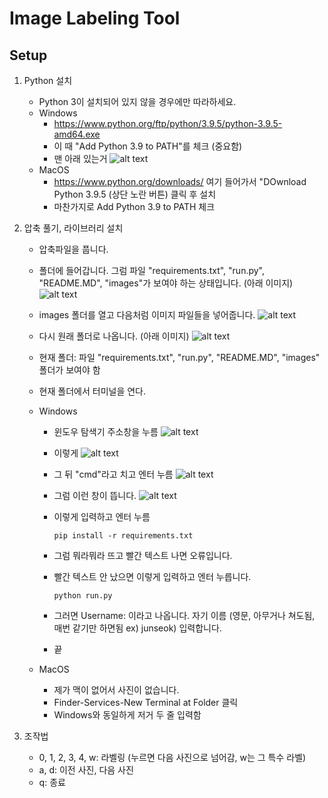 # Image Labeling Tool

## Setup

1.  Python 설치

    - Python 3이 설치되어 있지 않을 경우에만 따라하세요.
    - Windows
      - https://www.python.org/ftp/python/3.9.5/python-3.9.5-amd64.exe
      - 이 때 "Add Python 3.9 to PATH"를 체크 (중요함)
      - 맨 아래 있는거
        ![alt text](https://i.imgur.com/1Ro9wDK.png)
    - MacOS
      - https://www.python.org/downloads/ 여기 들어가서 "DOwnload Python 3.9.5 (상단 노란 버튼) 클릭 후 설치
      - 마찬가지로 Add Python 3.9 to PATH 체크

2.  압축 풀기, 라이브러리 설치

    - 압축파일을 풉니다.
    - 폴더에 들어갑니다. 그럼 파일 "requirements.txt", "run.py", "README.MD", "images"가 보여야 하는 상태입니다. (아래 이미지)
      ![alt text](https://i.imgur.com/oyDI5PJ.png)

    - images 폴더를 열고 다음처럼 이미지 파일들을 넣어줍니다.
      ![alt text](https://i.imgur.com/xVt687n.png)

    - 다시 원래 폴더로 나옵니다. (아래 이미지)
      ![alt text](https://i.imgur.com/oyDI5PJ.png)
    - 현재 폴더: 파일 "requirements.txt", "run.py", "README.MD", "images" 폴더가 보여야 함
    - 현재 폴더에서 터미널을 연다.
    - Windows

      - 윈도우 탐색기 주소창을 누름
        ![alt text](https://i.imgur.com/cCr6XSg.png)
      - 이렇게
        ![alt text](https://i.imgur.com/eJIw44I.png)
      - 그 뒤 "cmd"라고 치고 엔터 누름
        ![alt text](https://i.imgur.com/rNSJUN9.png)
      - 그럼 이런 창이 뜹니다.
        ![alt text](https://i.imgur.com/Bicad6O.png)

      - 이렇게 입력하고 엔터 누름

            pip install -r requirements.txt

      - 그럼 뭐라뭐라 뜨고 빨간 텍스트 나면 오류입니다.
      - 빨간 텍스트 안 났으면 이렇게 입력하고 엔터 누릅니다.

            python run.py

      - 그러면 Username: 이라고 나옵니다. 자기 이름 (영문, 아무거나 쳐도됨, 매번 같기만 하면됨 ex) junseok) 입력합니다.
      - 끝

    - MacOS
      - 제가 맥이 없어서 사진이 없습니다.
      - Finder-Services-New Terminal at Folder 클릭
      - Windows와 동일하게 저거 두 줄 입력함

3.  조작법

    - 0, 1, 2, 3, 4, w: 라벨링 (누르면 다음 사진으로 넘어감, w는 그 특수 라벨) 
    - a, d: 이전 사진, 다음 사진
    - q: 종료
